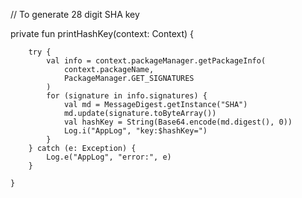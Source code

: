    // To generate 28 digit SHA key
   
   
   private fun printHashKey(context: Context) {

        try {
            val info = context.packageManager.getPackageInfo(
                context.packageName,
                PackageManager.GET_SIGNATURES
            )
            for (signature in info.signatures) {
                val md = MessageDigest.getInstance("SHA")
                md.update(signature.toByteArray())
                val hashKey = String(Base64.encode(md.digest(), 0))
                Log.i("AppLog", "key:$hashKey=")
            }
        } catch (e: Exception) {
            Log.e("AppLog", "error:", e)
        }

    }
